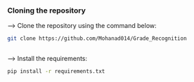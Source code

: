 ### Cloning the repository

--> Clone the repository using the command below:
```bash
git clone https://github.com/Mohanad014/Grade_Recognition
 
```

--> Install the requirements:
```bash
pip install -r requirements.txt

```
